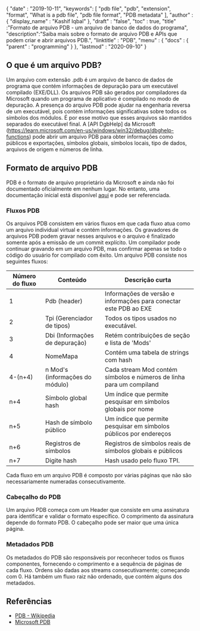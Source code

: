 {
  "date" : "2019-10-11",
  "keywords": [ "pdb file", "pdb", "extension", "format", "What is a pdb file", "pdb file format", "PDB metadata" ],
  "author" : {
    "display_name" : "Kashif Iqbal"
},
  "draft" : "false",
  "toc" : true,
  "title" :"Formato de arquivo PDB - um arquivo de banco de dados do programa",
  "description":"Saiba mais sobre o formato de arquivo PDB e APIs que podem criar e abrir arquivos PDB.",
  "linktitle" : "PDB",
  "menu" : {
    "docs" : {
      "parent" : "programming"
}
},
  "lastmod" : "2020-09-10"
}

## O que é um arquivo PDB?

Um arquivo com extensão .pdb é um arquivo de banco de dados de programa que contém informações de depuração para um executável compilado (EXE/DLL). Os arquivos PDB são gerados por compiladores da Microsoft quando um programa de aplicativo é compilado no modo de depuração. A presença do arquivo PDB pode ajudar na engenharia reversa de um executável, pois contém informações significativas sobre todos os símbolos dos módulos. É por esse motivo que esses arquivos são mantidos separados do executável final. A [API DgbHelp] da Microsoft (https://learn.microsoft.com/en-us/windows/win32/debug/dbghelp-functions) pode abrir um arquivo PDB para obter informações como públicos e exportações, símbolos globais, símbolos locais, tipo de dados, arquivos de origem e números de linha.

## Formato de arquivo PDB

PDB é o formato de arquivo proprietário da Microsoft e ainda não foi documentado oficialmente em nenhum lugar. No entanto, uma documentação inicial está disponível [aqui](https://github.com/Microsoft/microsoft-pdb) e pode ser referenciada.

### Fluxos PDB

Os arquivos PDB consistem em vários fluxos em que cada fluxo atua como um arquivo individual virtual e contém informações. Os gravadores de arquivos PDB podem gravar nesses arquivos e o arquivo é finalizado somente após a emissão de um commit explícito. Um compilador pode continuar gravando em um arquivo PDB, mas confirmar apenas se todo o código do usuário for compilado com êxito. Um arquivo PDB consiste nos seguintes fluxos:

|Número do fluxo |Conteúdo |Descrição curta|
---|---|---|
|1| Pdb (header) |Informações de versão e informações para conectar este PDB ao EXE|
|2| Tpi (Gerenciador de tipos) |Todos os tipos usados no executável.|
|3| Dbi (Informações de depuração) |Retém contribuições de seção e lista de 'Mods'|
|4| NomeMapa| Contém uma tabela de strings com hash|
|4-(n+4)| n Mod's (informações do módulo)| Cada stream Mod contém símbolos e números de linha para um compiland|
|n+4| Símbolo global hash| Um índice que permite pesquisar em símbolos globais por nome|
|n+5| Hash de símbolo público| Um índice que permite pesquisar em símbolos públicos por endereços|
|n+6| Registros de símbolos| Registros de símbolos reais de símbolos globais e públicos|
|n+7| Digite hash| Hash usado pelo fluxo TPI.|

Cada fluxo em um arquivo PDB é composto por várias páginas que não são necessariamente numeradas consecutivamente.

### Cabeçalho do PDB

Um arquivo PDB começa com um Header que consiste em uma assinatura para identificar e validar o formato específico. O comprimento da assinatura depende do formato PDB. O cabeçalho pode ser maior que uma única página.

### Metadados PDB
Os metadados do PDB são responsáveis por reconhecer todos os fluxos componentes, fornecendo o comprimento e a sequência de páginas de cada fluxo. Ordens são dadas aos streams consecutivamente; começando com 0. Há também um fluxo raiz não ordenado, que contém alguns dos metadados.

## Referências
* [PDB - Wikipedia](https://en.wikipedia.org/wiki/Program_database)
* [Microsoft PDB](https://github.com/Microsoft/microsoft-pdb)

